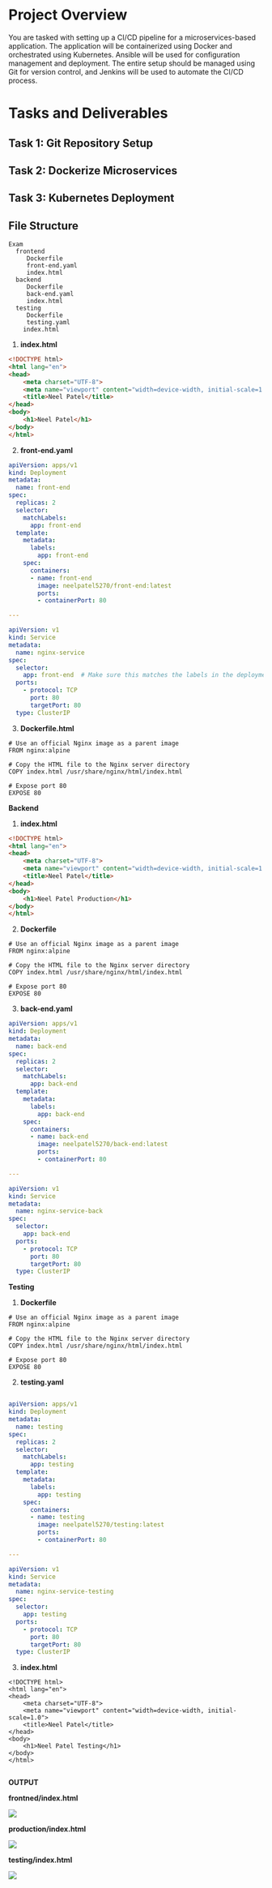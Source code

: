 Project Overview
================

 You are tasked with setting up a CI/CD pipeline for a
 microservices-based application. The application will be containerized
using Docker and orchestrated using Kubernetes. Ansible will be used
 for configuration management and deployment. The entire setup should
 be managed using Git for version control, and Jenkins will be used to
 automate the CI/CD process.

Tasks and Deliverables
======================

Task 1: Git Repository Setup
--------------------------------

Task 2: Dockerize Microservices
-----------------------------------

Task 3: Kubernetes Deployment
---------------------------------

 

**File Structure**
------------------

```
Exam 
  frontend
     Dockerfile
     front-end.yaml
     index.html
  backend
     Dockerfile
     back-end.yaml
     index.html
  testing
     Dockerfile
     testing.yaml
    index.html
```

1)  **index.html**

```html
<!DOCTYPE html>
<html lang="en">
<head>
    <meta charset="UTF-8">
    <meta name="viewport" content="width=device-width, initial-scale=1.0">
    <title>Neel Patel</title>
</head>
<body>
    <h1>Neel Patel</h1>
</body>
</html>


```

2)  **front-end.yaml**

```yml
apiVersion: apps/v1
kind: Deployment
metadata:
  name: front-end
spec:
  replicas: 2
  selector:
    matchLabels:
      app: front-end
  template:
    metadata:
      labels:
        app: front-end
    spec:
      containers:
      - name: front-end
        image: neelpatel5270/front-end:latest
        ports:
        - containerPort: 80

---

apiVersion: v1
kind: Service
metadata:
  name: nginx-service
spec:
  selector:
    app: front-end  # Make sure this matches the labels in the deployment
  ports:
    - protocol: TCP
      port: 80
      targetPort: 80
  type: ClusterIP

```

3)  **Dockerfile.html**
```
# Use an official Nginx image as a parent image
FROM nginx:alpine

# Copy the HTML file to the Nginx server directory
COPY index.html /usr/share/nginx/html/index.html

# Expose port 80
EXPOSE 80
```
**Backend**

1)  **index.html**
```html
<!DOCTYPE html>
<html lang="en">
<head>
    <meta charset="UTF-8">
    <meta name="viewport" content="width=device-width, initial-scale=1.0">
    <title>Neel Patel</title>
</head>
<body>
    <h1>Neel Patel Production</h1>
</body>
</html>

```
2)  **Dockerfile**
```
# Use an official Nginx image as a parent image
FROM nginx:alpine

# Copy the HTML file to the Nginx server directory
COPY index.html /usr/share/nginx/html/index.html

# Expose port 80
EXPOSE 80
```
3)  **back-end.yaml**
```yml
apiVersion: apps/v1
kind: Deployment
metadata:
  name: back-end
spec:
  replicas: 2
  selector:
    matchLabels:
      app: back-end
  template:
    metadata:
      labels:
        app: back-end
    spec:
      containers:
      - name: back-end
        image: neelpatel5270/back-end:latest
        ports:
        - containerPort: 80

---

apiVersion: v1
kind: Service
metadata:
  name: nginx-service-back
spec:
  selector:
    app: back-end
  ports:
    - protocol: TCP
      port: 80
      targetPort: 80
  type: ClusterIP
```
**Testing**

1)  **Dockerfile**

```
# Use an official Nginx image as a parent image
FROM nginx:alpine

# Copy the HTML file to the Nginx server directory
COPY index.html /usr/share/nginx/html/index.html

# Expose port 80
EXPOSE 80

```

2)  **testing.yaml**
```yml

apiVersion: apps/v1
kind: Deployment
metadata:
  name: testing
spec:
  replicas: 2
  selector:
    matchLabels:
      app: testing
  template:
    metadata:
      labels:
        app: testing
    spec:
      containers:
      - name: testing
        image: neelpatel5270/testing:latest
        ports:
        - containerPort: 80

---

apiVersion: v1
kind: Service
metadata:
  name: nginx-service-testing
spec:
  selector:
    app: testing
  ports:
    - protocol: TCP
      port: 80
      targetPort: 80
  type: ClusterIP
```
3)  **index.html**
```
<!DOCTYPE html>
<html lang="en">
<head>
    <meta charset="UTF-8">
    <meta name="viewport" content="width=device-width, initial-scale=1.0">
    <title>Neel Patel</title>
</head>
<body>
    <h1>Neel Patel Testing</h1>
</body>
</html>


```
**OUTPUT**

**frontned/index.html**

![](.//media/image1.png)

**production/index.html**

![](.//media/image2.png)

**testing/index.html**

![](.//media/image3.png)
